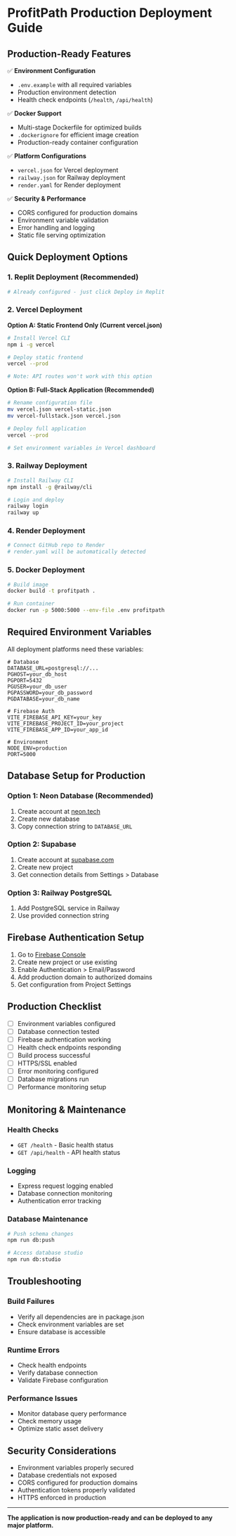 # ProfitPath Production Deployment Guide

## Production-Ready Features

✅ **Environment Configuration**
- `.env.example` with all required variables
- Production environment detection
- Health check endpoints (`/health`, `/api/health`)

✅ **Docker Support**
- Multi-stage Dockerfile for optimized builds
- `.dockerignore` for efficient image creation
- Production-ready container configuration

✅ **Platform Configurations**
- `vercel.json` for Vercel deployment
- `railway.json` for Railway deployment
- `render.yaml` for Render deployment

✅ **Security & Performance**
- CORS configured for production domains
- Environment variable validation
- Error handling and logging
- Static file serving optimization

## Quick Deployment Options

### 1. Replit Deployment (Recommended)
```bash
# Already configured - just click Deploy in Replit
```

### 2. Vercel Deployment

**Option A: Static Frontend Only (Current vercel.json)**
```bash
# Install Vercel CLI
npm i -g vercel

# Deploy static frontend
vercel --prod

# Note: API routes won't work with this option
```

**Option B: Full-Stack Application (Recommended)**
```bash
# Rename configuration file
mv vercel.json vercel-static.json
mv vercel-fullstack.json vercel.json

# Deploy full application
vercel --prod

# Set environment variables in Vercel dashboard
```

### 3. Railway Deployment
```bash
# Install Railway CLI
npm install -g @railway/cli

# Login and deploy
railway login
railway up
```

### 4. Render Deployment
```bash
# Connect GitHub repo to Render
# render.yaml will be automatically detected
```

### 5. Docker Deployment
```bash
# Build image
docker build -t profitpath .

# Run container
docker run -p 5000:5000 --env-file .env profitpath
```

## Required Environment Variables

All deployment platforms need these variables:

```env
# Database
DATABASE_URL=postgresql://...
PGHOST=your_db_host
PGPORT=5432
PGUSER=your_db_user
PGPASSWORD=your_db_password
PGDATABASE=your_db_name

# Firebase Auth
VITE_FIREBASE_API_KEY=your_key
VITE_FIREBASE_PROJECT_ID=your_project
VITE_FIREBASE_APP_ID=your_app_id

# Environment
NODE_ENV=production
PORT=5000
```

## Database Setup for Production

### Option 1: Neon Database (Recommended)
1. Create account at [neon.tech](https://neon.tech)
2. Create new database
3. Copy connection string to `DATABASE_URL`

### Option 2: Supabase
1. Create account at [supabase.com](https://supabase.com)
2. Create new project
3. Get connection details from Settings > Database

### Option 3: Railway PostgreSQL
1. Add PostgreSQL service in Railway
2. Use provided connection string

## Firebase Authentication Setup

1. Go to [Firebase Console](https://console.firebase.google.com)
2. Create new project or use existing
3. Enable Authentication > Email/Password
4. Add production domain to authorized domains
5. Get configuration from Project Settings

## Production Checklist

- [ ] Environment variables configured
- [ ] Database connection tested
- [ ] Firebase authentication working
- [ ] Health check endpoints responding
- [ ] Build process successful
- [ ] HTTPS/SSL enabled
- [ ] Error monitoring configured
- [ ] Database migrations run
- [ ] Performance monitoring setup

## Monitoring & Maintenance

### Health Checks
- `GET /health` - Basic health status
- `GET /api/health` - API health status

### Logging
- Express request logging enabled
- Database connection monitoring
- Authentication error tracking

### Database Maintenance
```bash
# Push schema changes
npm run db:push

# Access database studio
npm run db:studio
```

## Troubleshooting

### Build Failures
- Verify all dependencies are in package.json
- Check environment variables are set
- Ensure database is accessible

### Runtime Errors
- Check health endpoints
- Verify database connection
- Validate Firebase configuration

### Performance Issues
- Monitor database query performance
- Check memory usage
- Optimize static asset delivery

## Security Considerations

- Environment variables properly secured
- Database credentials not exposed
- CORS configured for production domains
- Authentication tokens properly validated
- HTTPS enforced in production

---

**The application is now production-ready and can be deployed to any major platform.**